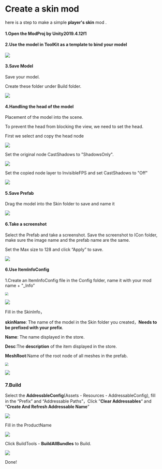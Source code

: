 # Create a skin mod



here is a step to make a simple **player's skin** mod .

#### 1.Open the ModProj by Unity2019.4.12f1



#### 2.Use the model in ToolKit as a template to bind your model

![](4.create-a-skin-mod\model.png)



#### 3.Save Model

Save your model.

Create these folder under Build folder.

![](4.create-a-skin-mod\folder.png)



#### 4.Handling the head of the model

Placement of the model into the scene.

To prevent the head from blocking the view, we need to set the head.

First we select and copy the head node

![](4.create-a-skin-mod\copyhead.png)

Set the original node CastShadows to "ShadowsOnly".

![](4.create-a-skin-mod\sethead.png)

Set the copied node layer to InvisibleFPS and set CastShadows to "Off"

![](4.create-a-skin-mod\headlayer.png)



#### 5.Save Prefab

Drag the model into the Skin folder to save and name it

![](4.create-a-skin-mod\saveprefab.png)



#### 6.Take a screenshot

Select the Prefab and take a screenshot. Save the screenshot to ICon folder, make sure the image name and the prefab name are the same.

Set the Max size to 128 and click “Apply” to save.

![](4.create-a-skin-mod\setimage.png)



#### 6.Use ItemInfoConfig

1.Create an ItemInfoConfig file in the Config folder, name it with your mod name + "_Info”

<img src="4.create-a-skin-mod\iteminfoconfig.png" style="zoom: 67%;" />

![](4.create-a-skin-mod\iteminfoconfig2.png)

Fill in the SkinInfo，

**skinName**: The name of the model in the Skin folder you created，**Needs to be prefixed with your prefix**.

**Name**: The name displayed in the store.

**Desc**:The **description** of the item displayed in the store.

**MeshRoot**:Name of the root node of all meshes in the prefab.

<img src="4.create-a-skin-mod\rootofmesh.png" style="zoom: 67%;" />

![](4.create-a-skin-mod\filliteminfoconfig.png)





### 7.Build

Select the **AddressbleConfig**(Assets - Resources - AddressableConfig), fill in the “Prefix” and “Addressable Paths”，Click ”**Clear Addressables**“ and “**Create And Refresh Addressable Name**”

![](4.create-a-skin-mod\addressableconfig.png)

Fill in the ProductName

![](4.create-a-skin-mod\prodoctname.png)

Click BuildTools - **BuildAllBundles** to Build.

![](4.create-a-skin-mod\buildTool.png)

Done!


